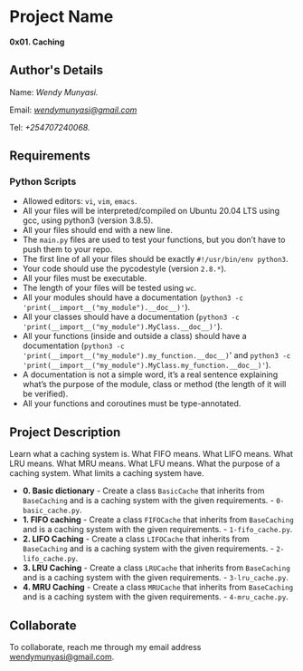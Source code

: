 # Project Name
**0x01. Caching**

## Author's Details
Name: *Wendy Munyasi.*

Email: *wendymunyasi@gmail.com*

Tel: *+254707240068.*

##  Requirements

### Python Scripts
*   Allowed editors: `vi`, `vim`, `emacs`.
*   All your files will be interpreted/compiled on Ubuntu 20.04 LTS using gcc, using python3 (version 3.8.5).
*   All your files should end with a new line.
*   The `main.py` files are used to test your functions, but you don’t have to push them to your repo.
*   The first line of all your files should be exactly `#!/usr/bin/env python3`.
*   Your code should use the pycodestyle (version `2.8.*`).
*   All your files must be executable.
*   The length of your files will be tested using `wc`.
*   All your modules should have a documentation (`python3 -c 'print(__import__("my_module").__doc__)'`).
*   All your classes should have a documentation (`python3 -c 'print(__import__("my_module").MyClass.__doc__)'`).
*   All your functions (inside and outside a class) should have a documentation (`python3 -c 'print(__import__("my_module").my_function.__doc__)`' and `python3 -c 'print(__import__("my_module").MyClass.my_function.__doc__)'`).
*   A documentation is not a simple word, it’s a real sentence explaining what’s the purpose of the module, class or method (the length of it will be verified).
*   All your functions and coroutines must be type-annotated.


## Project Description
Learn what a caching system is.
What FIFO means.
What LIFO means.
What LRU means.
What MRU means.
What LFU means.
What the purpose of a caching system.
What limits a caching system have.


* **0. Basic dictionary** - Create a class `BasicCache` that inherits from `BaseCaching` and is a caching system with the given requirements. - `0-basic_cache.py`.
* **1. FIFO caching** - Create a class `FIFOCache` that inherits from `BaseCaching` and is a caching system with the given requirements. - `1-fifo_cache.py`.
* **2. LIFO Caching** - Create a class `LIFOCache` that inherits from `BaseCaching` and is a caching system with the given requirements. - `2-lifo_cache.py`.
* **3. LRU Caching** - Create a class `LRUCache` that inherits from `BaseCaching` and is a caching system with the given requirements. - `3-lru_cache.py`.
* **4. MRU Caching** - Create a class `MRUCache` that inherits from `BaseCaching` and is a caching system with the given requirements. - `4-mru_cache.py`.


## Collaborate

To collaborate, reach me through my email address wendymunyasi@gmail.com.
